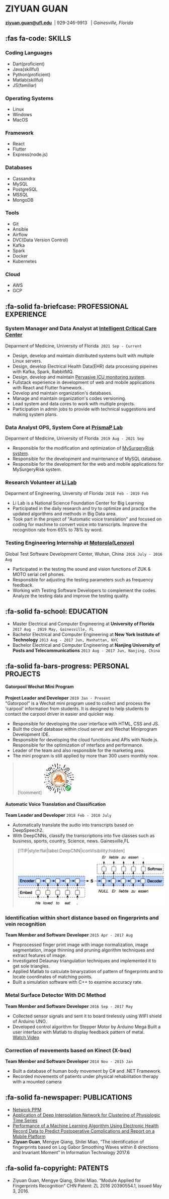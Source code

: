 # **ZIYUAN** GUAN

**[ziyuan.guan@ufl.edu](mailto:ziyuan.guan@ufl.edu)**&nbsp;&nbsp;| 929-246-9913&nbsp;&nbsp; |
*Gainesville, Florida*

## :fas fa-code: **SKILLS** 

<!-- tabs:start -->
### ****Coding Languages****
* Dart(proficient)
* Java(skillful)
* Python(proficient)
* Matlab(skillful)
* JS(familiar)

### ****Operating Systems****
* Linux
* Windows
* MacOS

### ****Framework****
* React
* Flutter
* Express(node.js)

### ****Databases****
* Cassandra
* MySQL
* PostgreSQL
* MSSQL
* MongoDB

### ****Tools****
* Git
* Ansible
* Airflow
* DVC(Data Version Control)
* Kafka
* Spark
* Docker
* Kubernetes

### ****Cloud****
* AWS
* GCP

<!-- tabs:end -->

## :fa-solid fa-briefcase: **PROFESSIONAL EXPERIENCE**

### System Manager and Data Analyst at&nbsp;[Intelligent Critical Care Center](https://ic3.center.ufl.edu)
Deparment of Medicine, University of Florida &nbsp;`2021 Sep - Current`</br>

* Design, develop and maintain distributed systems built with multiple Linux servers.
* Design, develop Electrical Health Data(EHR) data processing pipeines with Kafka, Spark, RabbitMQ.
* Design, develop and maintain [Pervasive ICU monitoring system](https://reporter.nih.gov/search/LmFxLzE6dkWDzqgiWD4p8g/project-details/10178157).
* Fullstack experience in development of web and mobile applications with React and Flutter framework..
* Develop and maintain organization's databases.
* Manage and maintain organization's codes versioning.
* Lead system and data cores to work with multiple projects.
* Participation in admin jobs to provide with technical suggestions and making system plans.

### Data Analyst OPS, System Core at&nbsp;[PrismaP Lab](https://prismap.medicine.ufl.edu/)
Deparment of Medicine, University of Florida &nbsp;`2019 Aug - 2021 Sep`</br>

* Responsible for the modification and optimization of [MySurgeryRisk system](https://www.altmetric.com/details/33820212).
* Responsible for the development and maintenance of MySQL database.
* Responsible for the development for the web and mobile applications for MySurgeryRisk system.

### Research Volunteer at&nbsp;<u>Li Lab</u>
Deparment of Engineering, Unversity of Florida &nbsp;`2018 Feb - 2019 Feb`</br>

* Li Lab is a National Science Foundation Center for Big Learning
* Participated in the daily research and try to optimize and practice the updated algorithms and methods in Big Data area.
* Took part in the project of "Automatic voice translation" and focused on coding for machine to convert voice into transcripts. Improve the recognition rate from 65% to 78% by word.

### Testing Engineering Internship at&nbsp;[Motorola(Lenovo)](https://www.linkedin.com/company/lenovo)
Global Test Software Development Center, Wuhan, China &nbsp;`2016 July - 2016 Aug`</br>

* Participated in the testing the sound and vision functions of ZUK & MOTO serial cell phones. 
* Responsible for adjusting the testing parameters such as frequency feedback.
* Working with Testing Software Developers to complement the codes. Analyze the testing data and improve the testing quality.


## :fa-solid fa-school: **EDUCATION**

- Master Electrical and Computer Engineering at **University of Florida**  `2017 Aug - 2019 May, Gainesville, FL`
- Bachelor Electrical and Computer Engineering at **New York Institute of Technology** `2013 Aug - 2017 Jun, Manhattan, NYC`
- Bachelor Electrical and Computer Engineering at **Nanjing University of Posts and Telecommunications** `2013 Aug - 2017 Jun, Nanjing, China`


## :fa-solid fa-bars-progress: **PERSONAL PROJECTS**

<!-- tabs:start -->
#### ****Gatorpool Wechat Mini Program****
**Project Leader and Developer** `2019 Jan - Present` </br> 
"Gatorpool" is a Wechat mini program used to collect and process the 'carpool' information from students. It is designed to help students to contact the carpool driver in easier and quicker way.
* Responsible for developing the user interface with HTML, CSS and JS. 
* Built the cloud database within cloud server and Wechat Miniprogram Development IDE.
* Responsible for developing the cloud functions and APIs with Node.js. Responsible for the optimization of interface and performance.
* Leader of the team and also responsible for the marketing area.
* The mini program is still applied by more than 300 users monthly now.

>[!comment] 
>![carpool image](/assets/carpool_100.png)

#### ****Automatic Voice Translation and Classification****
**Team Leader and Developer** `2018 Feb - 2018 July` </br>
* Automatically translate the audio into transcripts based on DeepSpeech2.
* With DeepCNNs, classify the transcriptions into five classes such as business, sports, country, Science, news.
Gainesville,FL
>[!TIP|style:flat|label:DeepCNN|iconVisibility:hidden]
>![DeepCNN](/assets/seq2seq.png)
<!-- tabs:end -->

### **Identification within short distance based on fingerprints and vein recognition**
**Team Member and Software Developer** `2015 Apr - 2017 Aug`</br>
* Preprocessed finger print image with image normalization, image segmentation, image thinning and pruning algorithm techniques and extract features of image.
* Investigated Delaunay triangulation techniques and implemented it to get sole triangles.
* Applied Matlab to calculate binaryzation of pattern of fingerprints and to locate coordinates of matching points.
* Built a simulation software with C++ to examine accuracy rate.


### **Metal Surface Detector With DC Method**
**Team Member and Software Developer** `2016 Sep - 2017 May`</br>
* Collected sensor signals and sent it to board tirelessly using WIFI shield of Arduino UNO.
* Developed control algorithm for Stepper Motor by Arduino Mega Built a user interface with Matlab to display feedback pattern of metal.</br>
[Watch Video](https://youtu.be/kUDTX426S4c)

### **Correction of movements based on Kinect (X-box)**
**Team Member and Software Developer** `2014 Nov - 2015 Jan`</br>
* Built a database of human body movement by C# and .NET Framework.
* Recorded movements of patients under physical rehabilitation therapy with a mounted camera


## :fa-solid fa-newspaper: **PUBLICATIONS**
* [Network PPM](https://ps-vascular.ch/wp-content/uploads/2022/05/20220521-Surgery-Performance-of-a-Machine-Learning-Algorithm-Using-Electronic-Health-Record-Data-to-Predict-Postoperative-Complications-and-Report-on-a-Mobile-Platform.pdf)
* [Application of Deep Interpolation Network for Clustering of Physiologic Time Series](https://arxiv.org/abs/2004.13066)
* [Performance of a Machine Learning Algorithm Using Electronic Health Record Data to Predict Postoperative Complications and Report on a Mobile Platform](https://jamanetwork.com/journals/jamanetworkopen/article-abstract/2792367)
* **Ziyuan Guan**, Mengye Qiang, Shilei Miao, “The identification of fingerprints based on Log Gabor Smoothing Waves within 8 directions and Invariant Moment” in Information Technology 2017.6


## :fa-solid fa-copyright: **PATENTS**

* Ziyuan Guan, Mengye Qiang, Shilei Miao. “Module Applied for Fingerprints Recognition” CHN Patent: ZL 2016 20390554.1, issued May 3, 2016.
